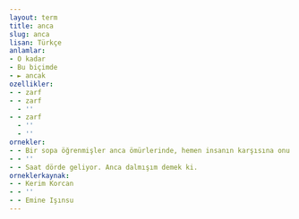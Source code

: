 ```yaml
---
layout: term
title: anca
slug: anca
lisan: Türkçe
anlamlar:
- O kadar
- Bu biçimde
- ► ancak
ozellikler:
- - zarf
- - zarf
  - ''
- - zarf
  - ''
  - ''
ornekler:
- - Bir sopa öğrenmişler anca ömürlerinde, hemen insanın karşısına onu dikerler.
- - ''
- - Saat dörde geliyor. Anca dalmışım demek ki.
orneklerkaynak:
- - Kerim Korcan
- - ''
- - Emine Işınsu
---
```

